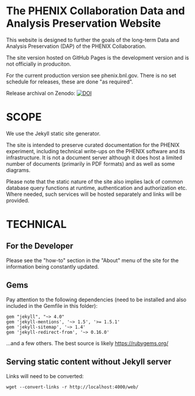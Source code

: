 # The PHENIX Collaboration Data and Analysis Preservation Website

This website is designed to further the goals of the long-term Data
and Analysis Preservation (DAP) of the PHENIX Collaboration.

The site version hosted on GitHub Pages is the development version
and is not officially in produciton.

For the current production version see phenix.bnl.gov. There is no
set schedule for releases, these are done "as required".

Release archival on Zenodo:
[![DOI](https://zenodo.org/badge/237520599.svg)](https://zenodo.org/badge/latestdoi/237520599)

# SCOPE

We use the Jekyll static site generator.

The site is intended to preserve curated documentation for the PHENIX experiment,
including technical write-ups on the PHENIX software and its infrastructure. It is not
a document server although it does host a limited number of documents (primarily in
PDF formats) and as well as some diagrams.

Please note that the static nature of the site also implies lack of common database
query functions at runtime, authentication and authorization etc. Where needed, such
services will be hosted separately and links will be provided.


# TECHNICAL

## For the Developer

Please see the "how-to" section in the "About" menu of the site for the
information being constantly updated.

## Gems
Pay attention to the following dependencies (need to be installed and
also included in the Gemfile in this folder):

```
gem "jekyll", "~> 4.0"
gem 'jekyll-mentions', '~> 1.5', '>= 1.5.1'
gem 'jekyll-sitemap', '~> 1.4'
gem 'jekyll-redirect-from', '~> 0.16.0'
```
...and a few others. The best source is likely https://rubygems.org/

## Serving static content without Jekyll server
Links will need to be converted:
```
wget --convert-links -r http://localhost:4000/web/
```
